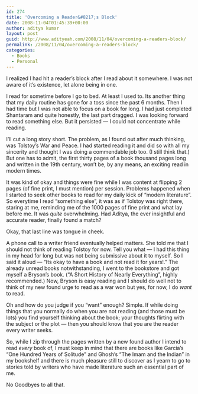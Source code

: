 ```yaml
---
id: 274
title: 'Overcoming a Reader&#8217;s Block'
date: 2008-11-04T01:45:39+00:00
author: aditya kumar
layout: post
guid: http://www.adityeah.com/2008/11/04/overcoming-a-readers-block/
permalink: /2008/11/04/overcoming-a-readers-block/
categories:
  - Books
  - Personal
---
```

I realized I had hit a reader&#8217;s block after I read about it somewhere. I was not aware of it&#8217;s existence, let alone being in one.  
  
I read for sometime before I go to bed. At least I used to. Its another thing that my daily routine has gone for a toss since the past 6 months. Then I had time but I was not able to focus on a book for long. I had just completed Shantaram and quite honestly, the last part dragged. I was looking forward to read something else. But it persisted &#8212; I could not concentrate while reading.  
  
I&#8217;ll cut a long story short. The problem, as I found out after much thinking, was Tolstoy&#8217;s War and Peace. I had started reading it and did so with all my sincerity and thought I was doing a commendable job too. (I still think that.) But one has to admit, the first thirty pages of a book thousand pages long and written in the 19th century, won&#8217;t be, by any means, an exciting read in modern times.  
  
It was kind of okay and things were fine while I was content at flipping 2 pages (of fine print, I must mention) per session. Problems happened when I started to seek other books to read for my daily kick of &#8220;modern literature&#8221;. So everytime I read &#8220;something else&#8221;, it was as if Tolstoy was right there, staring at me, reminding me of the 1000 pages of fine print and what lay before me. It was _quite_ overwhelming. Had Aditya, the ever insightful and accurate reader, finally found a match?  
  
Okay, that last line was tongue in cheek.  
  
A phone call to a writer friend eventually helped matters. She told me that I should not think of reading Tolstoy for now. Tell you what &#8212; I had this thing in my head for long but was not being submissive about it to myself. So I said it aloud &#8212; &#8220;Its okay to have a book and not read it for years!.&#8221; The already unread books notwithstanding, I went to the bookstore and got myself a Bryson&#8217;s book. (&#8220;A Short History of Nearly Everything&#8221;, highly recommended.) Now, Bryson is easy reading and I should do well not to think of my new found urge to read as a war won but yes, for now, I do _want_ to read.  
  
Oh and how do you judge if you &#8220;want&#8221; enough? Simple. If while doing things that you normally do when you are not reading (and those must be lots) you find yourself thinking about the book; your thoughts flirting with the subject or the plot &#8212; then you should know that you are the reader every writer seeks.  
  
So, while I zip through the pages written by a new found author I intend to read _every_ book of, I must keep in mind that there are books like Garcia&#8217;s &#8220;One Hundred Years of Solitude&#8221; and Ghosh&#8217;s &#8220;The Imam and the Indian&#8221; in my bookshelf and there is much pleasure still to discover as I yearn to go to stories told by writers who have made literature such an essential part of me.  
  
No Goodbyes to all that.